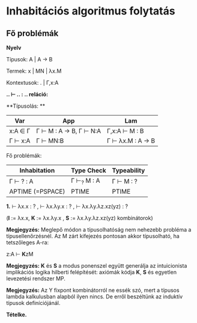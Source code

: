 # Inhabitációs algoritmus folytatás

## Fő problémák

**Nyelv**

Típusok: A | A → B

Termek:  x | MN | λx.M

Kontextusok: . | Γ,x:A

**.. ⊢ .. : .. reláció:**

**Típusolás: **

|Var | App  | Lam |
|---|---|---|
| x:A &isin; Γ | Γ ⊢ M : A → B,   Γ ⊢ N:A | Γ,x:A ⊢ M : B |
 Γ ⊢ x:A| Γ ⊢ MN:B |  Γ ⊢ λx.M : A → B|
 
 Fő problémák:
 
 | Inhabitation | Type Check  | Typeability |
|---|---|---|
| Γ ⊢ ? : A  | Γ ⊢<sub>?</sub> M : A | Γ ⊢ M : ? |
 APTIME (=PSPACE) | PTIME | PTIME |
 
 **1.**  ⊢ λx.x : ? , ⊢ λx.λy.x : ? , ⊢ λx.λy.λz.xz(yz) : ?
 
 (**I** := λx.x, **K** := λx.λy.x , **S** := λx.λy.λz.xz(yz) kombinátorok)
 
**Megjegyzés:** Meglepő módon a típusolhatóság nem nehezebb probléma a típusellenőrzésnél. Az M zárt kifejezés pontosan akkor típusolható, ha tetszőleges A-ra:
 
z:A ⊢ **K**zM

**Megjegyzés:** **K** és **S** a modus ponenszel együtt generálja az intuicionista implikációs logika hilberti felépítését: axiómák kódja **K**, **S** és egyetlen levezetési rendszer MP.

**Megjegyzés:** Az Y fixpont kombinátorról ne essék szó, mert a típusos lambda kalkulusban alapból ilyen nincs. De erről beszéltünk az induktív típusok definíciójánál. 

**Tételke.**  
